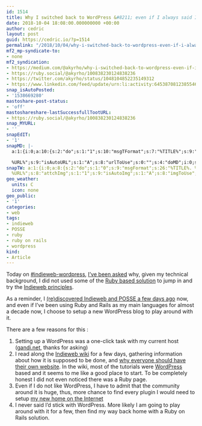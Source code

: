 ```yaml
---
id: 1514
title: Why I switched back to WordPress &#8211; even if I always said I hated it
date: 2018-10-04 18:08:00.000000000 +00:00
author: cedric
layout: post
guid: https://cedric.io/?p=1514
permalink: "/2018/10/04/why-i-switched-back-to-wordpress-even-if-i-always-said-i-hated-it/"
mf2_mp-syndicate-to:
- none
mf2_syndication:
- https://medium.com/@akyrho/why-i-switched-back-to-wordpress-even-if-i-always-said-i-hated-it-f9bc3d2246a9
- https://ruby.social/@akyrho/100838230124838236
- https://twitter.com/akyrho/status/1048104852235149312
- https://www.linkedin.com/feed/update/urn:li:activity:6453870812385546240/
snap_isAutoPosted:
- '1538669280'
mastoshare-post-status:
- 'off'
mastoshareshare-lastSuccessfullTootURL:
- https://ruby.social/@akyrho/100838230124838236
snap_MYURL:
- ''
snapEdIT:
- '1'
snapMD: |-
  a:1:{i:0;a:10:{s:2:"do";s:1:"1";s:10:"msgTFormat";s:7:"%TITLE%";s:9:"msgFormat";s:19:"%FULLTEXT%

  %URL%";s:9:"isAutoURL";s:1:"A";s:8:"urlToUse";s:0:"";s:4:"doMD";i:0;s:8:"isPosted";s:1:"1";s:4:"pgID";s:12:"f9bc3d2246a9";s:7:"postURL";s:105:"https://medium.com/@akyrho/why-i-switched-back-to-wordpress-even-if-i-always-said-i-hated-it-f9bc3d2246a9";s:5:"pDate";s:19:"2018-10-05 06:53:39";}}"
snapTW: a:1:{i:0;a:8:{s:2:"do";s:1:"0";s:9:"msgFormat";s:26:"%TITLE%. %EXCERPT% -
  %URL%";s:8:"attchImg";s:1:"1";s:9:"isAutoImg";s:1:"A";s:8:"imgToUse";s:0:"";s:9:"isAutoURL";s:1:"A";s:8:"urlToUse";s:0:"";s:4:"doTW";i:0;}}
geo_weather:
  units: C
  icon: none
geo_public:
- '1'
categories:
- web
tags:
- indieweb
- POSSE
- ruby
- ruby on rails
- wordpress
kind:
- Article
---
```

Today on [#indieweb-wordpress](irc://irc.freenode.net/#indieweb-wordpress), [I&rsquo;ve been asked](https://freenode.logbot.info/indieweb-wordpress/20181004#c1750007) why, given my technical background, I did not used some of the [Ruby based solution](https://indieweb.org/Ruby) to jump in and try the [Indieweb principles](https://indieweb.org/principles).

As a reminder, I [(re)discovered Indieweb and POSSE a few days ago](https://cedric.io/2018/09/18/836/) now, and even if I&rsquo;ve been using Ruby and Rails as my main languages for almost a decade now, I choose to setup a new WordPress blog to play around with it.

There are a few reasons for this :

  1. Setting up a WordPress was a one-click task with my current host ([gandi.net](https://www.gandi.net/en), thanks for asking)
  2. I read along the [Indieweb wiki](https://indieweb.org/) for a few days, gathering information about how it is supposed to be done, and [why everyone should have their own website](https://www.onebigfluke.com/2012/07/focusing-on-positives-why-i-have-my-own.html). In the wiki, most of the tutorials were [WordPress](https://indieweb.org/WordPress) based and it seems to me like a good place to start. To be completely honest I did not even noticed there was a Ruby page.
  3. Even if I do not like WordPress, I have to admit that the community around it is huge, thus, more chance to find every plugin I would need to setup [my new home on the Internet](https://cedric.io/indieweb/)
  4. I never said I&rsquo;d stick with WordPress. More likely I am going to play around with it for a few, then find my way back home with a Ruby on Rails solution.